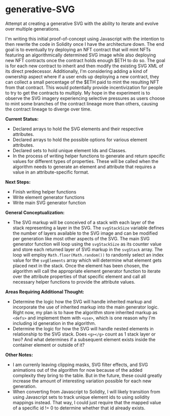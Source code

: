 # generative-SVG
Attempt at creating a generative SVG with the ability to iterate and evolve over multiple generations.

I'm writing this initial proof-of-concept using Javascript with the intention to then rewrite the code in Solidity once I have the architecture down.  The end goal is to eventually try deploying an NFT contract that will mint NFTs featuring an algorithmically determined SVG image while also deploying new NFT contracts once the contract holds enough $ETH to do so.  The goal is for each new contract to inherit and then modify the existing SVG XML of its direct predecessor.  Additionally, I'm considering adding a kind of ownership aspect where if a user ends up deploying a new contract, they can collect a small percentage of the $ETH paid to mint the resulting NFT from that contract.  This would potentially provide incentivization for people to try to get the contracts to multiply.  My hope in the experiment is to observe the SVG imagery experiencing selective pressures as users choose to mint some branches of the contract lineage more than others, causing the contract lineage to diverge over time.

**Current Status:**
- Declared arrays to hold the SVG elements and their respective attributes.
- Declared arrays to hold the possible options for various element attributes.
- Declared sets to hold unique element Ids and Classes.
- In the process of writing helper functions to generate and return specific values for different types of properties.  These will be called when the algorithm needs to generate an element and attribute that requires a value in an attribute-specific format.

**Next Steps:**
- Finish writing helper functions
- Write element generator functions
- Write main SVG generator function

**General Conceptualization:**
- The SVG markup will be conceived of a stack with each layer of the stack representing a layer in the SVG.  The `svgStackSize` variable defines the number of layers available to the SVG image and can be modified per generation like most other aspects of the SVG.  The main SVG generator function will loop using the `svgStackSize` as its counter value and store each returned layer of SVG markup in the `svgStack` array.  The loop will employ `Math.floor(Math.random())` to randomly select an index value for the `svgElements` array which will determine what element gets placed next in the stack.  Once the element has been chosen, the algorithm will call the appropriate element generator function to iterate over the attribute properties of that specific element and call all necessary helper functions to provide the attribute values.

**Areas Requiring Additional Thought:**
- Determine the logic how the SVG will handle inherited markup and incorporate the use of inherited markup into the main generator logic.  Right now, my plan is to have the algorithm store inherited markup as `<defs>` and implement them with `<use>`, which is one reason why I'm including id generation in the algorithm.
- Determine the logic for how the SVG will handle nested elements in relationship to the SVG stack.  Does `<g></g>` count as 1 stack layer or two?  And what determines if a subsequent element exists inside the container element or outside of it?

**Other Notes:**
- I am currenly leaving clipping masks, SVG filter effects, and SVG animations out of the algorithm for now because of the added complexity they bring to the table.  But in the future, these could greatly increase the amount of interesting variation possible for each new generation.
- When converting from Javascript to Solidity, I will likely transition from using Javascript sets to track unique element ids to using solidity mappings instead.  That way, I could just require that the mapped value of a specific id != 0 to determine whether that id already exists.

